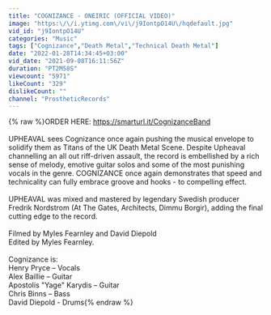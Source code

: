 ```yaml
---
title: "COGNIZANCE - ONEIRIC (OFFICIAL VIDEO)"
image: "https:\/\/i.ytimg.com\/vi\/j9IontpO14U\/hqdefault.jpg"
vid_id: "j9IontpO14U"
categories: "Music"
tags: ["Cognizance","Death Metal","Technical Death Metal"]
date: "2022-01-28T14:34:45+03:00"
vid_date: "2021-09-08T16:11:56Z"
duration: "PT2M58S"
viewcount: "5971"
likeCount: "329"
dislikeCount: ""
channel: "ProstheticRecords"
---
```

{% raw %}ORDER HERE: <a rel="nofollow" target="blank" href="https://smarturl.it/CognizanceBand">https://smarturl.it/CognizanceBand</a><br /><br />UPHEAVAL sees Cognizance once again pushing the musical envelope to solidify them as Titans of the UK Death Metal Scene. Despite Upheaval channelling an all out riff-driven assault, the record is embellished by a rich sense of melody, emotive guitar solos and some of the most punishing vocals in the genre. COGNIZANCE once again demonstrates that speed and technicality can fully embrace groove and hooks - to compelling effect.<br /><br />UPHEAVAL was mixed and mastered by legendary Swedish producer Fredrik Nordstrom (At The Gates, Architects, Dimmu Borgir), adding the final cutting edge to the record.<br /><br />Filmed by Myles Fearnley and David Diepold<br />Edited by Myles Fearnley.<br /><br />Cognizance is:<br />Henry Pryce – Vocals<br />Alex Baillie – Guitar<br />Apostolis &quot;Yage&quot; Karydis – Guitar<br />Chris Binns – Bass<br />David Diepold - Drums{% endraw %}
